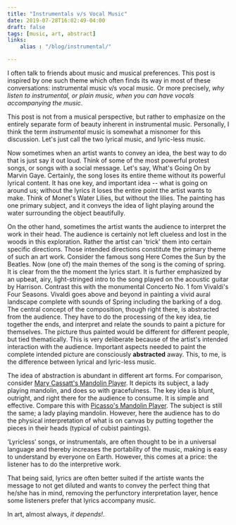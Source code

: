 ```yaml
---
title: "Instrumentals v/s Vocal Music"
date: 2019-07-28T16:02:49-04:00
draft: false
tags: [music, art, abstract]
links:
    alias : "/blog/instrumental/"

---
```

I often talk to friends about music and musical preferences. This post is inspired by one such theme which often finds its way in most of these conversations: instrumental music v/s vocal music.
Or more precisely, *why listen to instrumental, or plain music, when you can have vocals accompanying the music*.

This post is not from a musical perspective, but rather to emphasize on the entirely separate form of beauty inherent in instrumental music.
Personally, I think the term *instrumental* music is somewhat a misnomer for this discussion. Let's just call the two lyrical music, and lyric-less music.


Now sometimes when an artist wants to convey an idea, the best way to do that is just say it out loud. Think of some of the most powerful protest songs, or songs with a social message. Let's say, What's Going On by Marvin Gaye.
Certainly, the song loses its entire theme without its powerful lyrical content.
It has one key, and important idea -- what is going on around us; without the lyrics it loses the entire point the artist wants to make.
Think of Monet's Water Lilies, but without the lilies.
The painting has one primary subject, and it conveys the idea of light playing around the water surrounding the object beautifully.

On the other hand, sometimes the artist wants the audience to interpret the work in their head. 
The audience is certainly not left clueless and lost in the woods in this exploration. Rather the artist can 'trick' them into certain specific directions. Those intended directions constitute the primary theme of such an art work.
Consider the famous song Here Comes the Sun by the Beatles.
Now (one of) the main themes of the song is the coming of spring.
It is clear from the the moment the lyrics start.
It is further emphasized by an upbeat, airy, light-stringed intro to the song played on the acoustic guitar by Harrison.
Contrast this with the monumental Concerto No. 1 fom Vivaldi's Four Seasons. Vivaldi goes above and beyond in painting a vivid aural landscape complete with sounds of Spring including the barking of a dog.
The central concept of the composition, though right there, is abstracted from the audience.
They have to do the processing of the key idea, tie together the ends, and interpret and relate the sounds to paint a picture for themselves.
The picture thus painted would be different for different people, but tied thematically.
This is very deliberate because of the artist's intended interaction with the audience.
Important aspects needed to paint the complete intended picture are consciously **abstracted** away.
This, to me, is the difference between lyrical and lyric-less music.

The idea of abstraction is abundant in different art forms.
For comparison, consider [Mary Cassatt's Mandolin Player](/instrumental/mandolin1.jpg). It depicts its subject, a lady playing mandolin, and does so with gracefulness.
The key idea is blunt, outright, and right there for the audience to consume.
It is simple and effective.
Compare this with [Picasso's Mandolin Player](/instrumental/mandolin2.jpg). 
The subject is still the same; a lady playing mandolin.
However, here the audience has to do the physical interpretation of what is on canvas by putting together the pieces in their heads (typical of cubist paintings).


‘Lyricless’ songs, or instrumentals, are often thought to be in a universal language and thereby increases the portability of the music, making is easy to understand by everyone on Earth. However, this comes at a price: the listener has to do the interpretive work.

That being said, lyrics are often better suited if the artiste wants the message to not get diluted and wants to convey the perfect thing that he/she has in mind, removing the perfunctory interpretation layer, hence some listeners prefer that lyrics accompany music. 

In art, almost always, *it depends!*.
